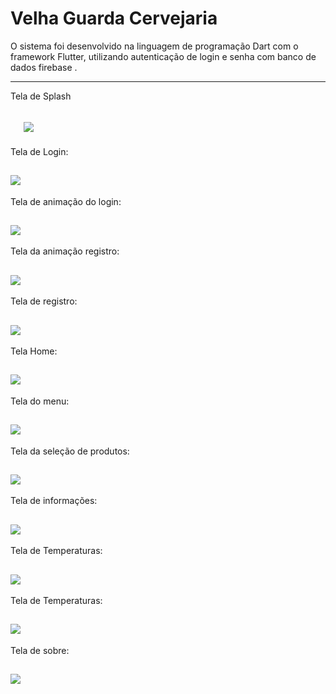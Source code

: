 Velha Guarda Cervejaria
===============================================

O sistema foi desenvolvido na linguagem de programação Dart com o framework Flutter, utilizando autenticação de login e senha com banco de dados firebase .

--------------------
Tela de Splash

 ![](https://github.com/jacksonn455/velha_guarda/blob/master/splash.png)
 --------------------
 Tela de Login:
 
 ![](https://github.com/jacksonn455/velha_guarda/blob/master/login.png)
 --------------------
 Tela de animação do login:
 
 ![](https://github.com/jacksonn455/velha_guarda/blob/master/login3.png)
 --------------------
 Tela da animação registro:
 
 ![](https://github.com/jacksonn455/velha_guarda/blob/master/registro2.png)
 --------------------
 Tela de registro:
 
 ![](https://github.com/jacksonn455/velha_guarda/blob/master/registro.png)
 --------------------
 Tela Home:
 
 ![](https://github.com/jacksonn455/velha_guarda/blob/master/home.png)
 --------------------
 Tela do menu:
 
 ![](https://github.com/jacksonn455/velha_guarda/blob/master/menu.png)
 --------------------
 Tela da seleção de produtos:
 
 ![](https://github.com/jacksonn455/velha_guarda/blob/master/prod.png)
 --------------------
 Tela de informações:
 
 ![](https://github.com/jacksonn455/velha_guarda/blob/master/aut.png)
 --------------------
   Tela de Temperaturas:
 
 ![](https://github.com/jacksonn455/velha_guarda/blob/master/gel.png)
 --------------------
 Tela de Temperaturas:
 
 ![](https://github.com/jacksonn455/velha_guarda/blob/master/free.png)
 --------------------
 Tela de sobre:
 
 ![](https://github.com/jacksonn455/velha_guarda/blob/master/sobre.png)
 --------------------
